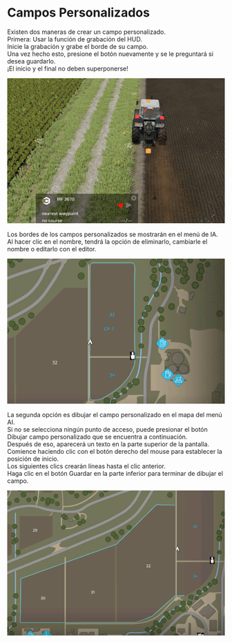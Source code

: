 # Campos Personalizados

  
Existen dos maneras de crear un campo personalizado.  
Primera: Usar la función de grabación del HUD.  
Inicie la grabación y grabe el borde de su campo.  
Una vez hecho esto, presione el botón nuevamente y se le preguntará si desea guardarlo.  
¡El inicio y el final no deben superponerse!  


![Image](../assets/images/recordcustomhelp_0_0_765_510.png)

  
Los bordes de los campos personalizados se mostrarán en el menú de IA.  
Al hacer clic en el nombre, tendrá la opción de eliminarlo, cambiarle el nombre o editarlo con el editor.  


![Image](../assets/images/donecustomhelp_0_0_765_510.png)

  
La segunda opción es dibujar el campo personalizado en el mapa del menú AI.  
Si no se selecciona ningún punto de acceso, puede presionar el botón Dibujar campo personalizado que se encuentra a continuación.  
Después de eso, aparecerá un texto en la parte superior de la pantalla.  
Comience haciendo clic con el botón derecho del mouse para establecer la posición de inicio.  
Los siguientes clics crearán líneas hasta el clic anterior.  
Haga clic en el botón Guardar en la parte inferior para terminar de dibujar el campo.  


![Image](../assets/images/drawcustomhelp_0_0_765_510.png)

